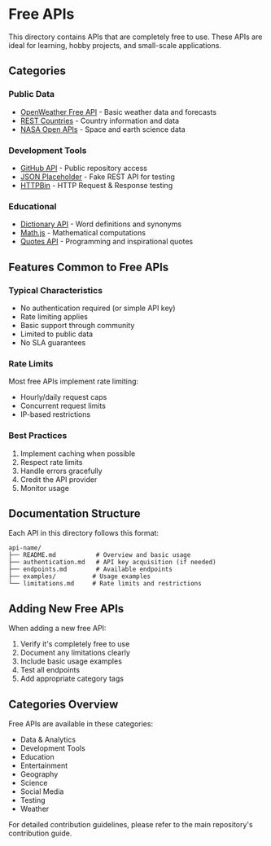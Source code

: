 # Free APIs

This directory contains APIs that are completely free to use. These APIs are ideal for learning, hobby projects, and small-scale applications.

## Categories

### Public Data
- [OpenWeather Free API](./openweather/) - Basic weather data and forecasts
- [REST Countries](./restcountries/) - Country information and data
- [NASA Open APIs](./nasa/) - Space and earth science data

### Development Tools
- [GitHub API](./github/) - Public repository access
- [JSON Placeholder](./jsonplaceholder/) - Fake REST API for testing
- [HTTPBin](./httpbin/) - HTTP Request & Response testing

### Educational
- [Dictionary API](./dictionary/) - Word definitions and synonyms
- [Math.js](./mathjs/) - Mathematical computations
- [Quotes API](./quotes/) - Programming and inspirational quotes

## Features Common to Free APIs

### Typical Characteristics
- No authentication required (or simple API key)
- Rate limiting applies
- Basic support through community
- Limited to public data
- No SLA guarantees

### Rate Limits
Most free APIs implement rate limiting:
- Hourly/daily request caps
- Concurrent request limits
- IP-based restrictions

### Best Practices
1. Implement caching when possible
2. Respect rate limits
3. Handle errors gracefully
4. Credit the API provider
5. Monitor usage

## Documentation Structure

Each API in this directory follows this format:
```
api-name/
├── README.md           # Overview and basic usage
├── authentication.md   # API key acquisition (if needed)
├── endpoints.md        # Available endpoints
├── examples/          # Usage examples
└── limitations.md     # Rate limits and restrictions
```

## Adding New Free APIs

When adding a new free API:
1. Verify it's completely free to use
2. Document any limitations clearly
3. Include basic usage examples
4. Test all endpoints
5. Add appropriate category tags

## Categories Overview

Free APIs are available in these categories:
- Data & Analytics
- Development Tools
- Education
- Entertainment
- Geography
- Science
- Social Media
- Testing
- Weather

For detailed contribution guidelines, please refer to the main repository's contribution guide.